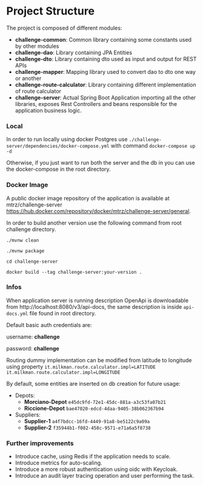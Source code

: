 # Project Structure

The project is composed of different modules:

- __challenge-common__: Common library containing some constants used by other modules
- __challenge-dao__: Library containing JPA Entities
- __challenge-dto__: Library containing dto used as input and output for REST APIs
- __challenge-mapper__: Mapping library used to convert dao to dto one way or another
- __challenge-route-calculator__: Library containing different implementation of route calculator
- __challenge-server__: Actual Spring Boot Application importing all the other libraries, exposes Rest Controllers and
  beans responsible for the application business logic.

### Local

In order to run locally using docker Postgres use `./challenge-server/dependencies/docker-compose.yml` with
command `docker-compose up -d`

Otherwise, if you just want to run both the server and the db in you can use the docker-compose in the root directory.

### Docker Image

A public docker image repository of the application is available at
mtrz/challenge-server https://hub.docker.com/repository/docker/mtrz/challenge-server/general.

In order to build another version use the following command from root challenge directory.

`./mvnw clean`

`./mvnw package`

`cd challenge-server`

`docker build --tag challenge-server:your-version .`

### Infos

When application server is running description OpenApi is downloadable from http://localhost:8080/v3/api-docs, the same
description is inside `api-docs.yml` file found in root directory.

Default basic auth credentials are:

username: __challenge__

password: __challenge__

Routing dummy implementation can be modified from latitude to longitude using property `it.milkman.route.calculator.impl=LATITUDE` `it.milkman.route.calculator.impl=LONGITUDE`

By default, some entities are inserted on db creation for future usage:

- Depots:
    - __Morciano-Depot__ `e45dc9fd-72e1-45dc-881a-a3c53fa07b21`
    - __Riccione-Depot__ `bae47020-edcd-4daa-9405-38b062367b94`
- Suppliers:
    - __Supplier-1__ `a4f7bdcc-16fd-4449-91a8-be5122c9a09a`
    - __Supplier-2__ `f35944b1-f082-458c-9571-e71a6a5f8738`

### Further improvements
- Introduce cache, using Redis if the application needs to scale.
- Introduce metrics for auto-scaling.
- Introduce a more robust authentication using oidc with Keycloak.
- Introduce an audit layer tracing operation and user performing the task.